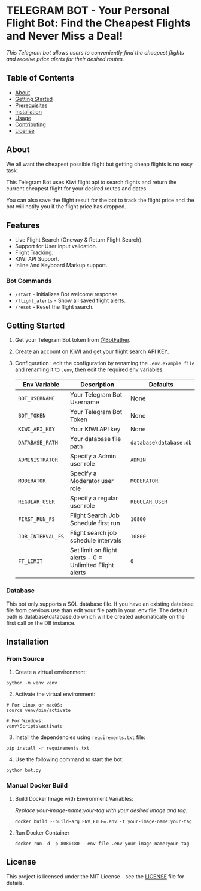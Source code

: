 # TELEGRAM BOT - Your Personal Flight Bot: Find the Cheapest Flights and Never Miss a Deal!

_This Telegram bot allows users to conveniently find the cheapest flights and receive price alerts for their desired routes._

## Table of Contents

- [About](#about)
- [Getting Started](#getting-started)
- [Prerequisites](#prerequisites)
- [Installation](#installation)
- [Usage](#usage)
- [Contributing](#contributing)
- [License](#license)

## About

We all want the cheapest possible flight but getting cheap flights is no easy task.

This Telegram Bot uses Kiwi flight api to search flights and return the current cheapest flight for your desired routes and dates.

You can also save the flight result for the bot to track the flight price and the bot will notify you if the flight price has dropped.

## Features

- Live Flight Search (Oneway & Return Flight Search).
- Support for User input validation.
- Flight Tracking.
- KIWI API Support.
- Inline And Keyboard Markup support.

### Bot Commands

- `/start` - Initializes Bot welcome response.
- `/flight_alerts` - Show all saved flight alerts.
- `/reset` - Reset the flight search.

## Getting Started

1. Get your Telegram Bot token from [@BotFather](https://t.me/BotFather).

2. Create an account on [KIWI](https://partners.kiwi.com/) and get your flight search API KEY.

3. Configuration : edit the configuration by renaming the `.env.example file` and renaming it to `.env`, then edit the required env variables.

   | Env Variable      | Description                                              | Defaults               |
   | ----------------- | -------------------------------------------------------- | ---------------------- |
   | `BOT_USERNAME`    | Your Telegram Bot Username                               | None                   |
   | `BOT_TOKEN`       | Your Telegram Bot Token                                  | None                   |
   | `KIWI_API_KEY`    | Your KIWI API key                                        | None                   |
   | `DATABASE_PATH`   | Your database file path                                  | `database\database.db` |
   | `ADMINISTRATOR`   | Specify a Admin user role                                | `ADMIN`                |
   | `MODERATOR`       | Specify a Moderator user role                            | `MODERATOR`            |
   | `REGULAR_USER`    | Specify a regular user role                              | `REGULAR_USER`         |
   | `FIRST_RUN_FS`    | Flight Search Job Schedule first run                     | `10800`                |
   | `JOB_INTERVAL_FS` | Flight search job schedule intervals                     | `10800`                |
   | `FT_LIMIT`        | Set limit on flight alerts - 0 = Unlimited Flight alerts | `0`                    |

### Database

This bot only supports a SQL database file. If you have an existing database file from previous use than edit your file path in your .env file.
The default path is database\database.db which will be created automatically on the first call on the DB instance.

## Installation

### From Source

1. Create a virtual environment:

```shell
python -m venv venv
```

2. Activate the virtual environment:

```shell
# For Linux or macOS:
source venv/bin/activate

# For Windows:
venv\Scripts\activate
```

3. Install the dependencies using `requirements.txt` file:

```shell
pip install -r requirements.txt
```

4. Use the following command to start the bot:

```shell
python bot.py
```

### Manual Docker Build

1. Build Docker Image with Environment Variables:

   _Replace your-image-name:your-tag with your desired image and tag._

   ```shell
   docker build --build-arg ENV_FILE=.env -t your-image-name:your-tag
   ```

2. Run Docker Container
   ```shell
   docker run -d -p 8080:80 --env-file .env your-image-name:your-tag
   ```

## License

This project is licensed under the MIT License - see the [LICENSE](LICENSE) file for details.
